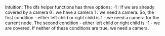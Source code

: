 Intuition:
The dfs helper functions has three options:
-1 : If we are already covered by a camera
0 : we have a camera
1 : we need a camera.
So, the first condition - either left child or right child is 1 - we need a camera for the current node.
The second condition - either left child or right child is -1 - we are covered.
If neither of these conditions are true, we need a camera.